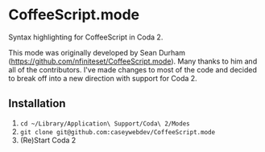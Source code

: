 CoffeeScript.mode
================
Syntax highlighting for CoffeeScript in Coda 2.

This mode was originally developed by Sean Durham (https://github.com/nfiniteset/CoffeeScript.mode).
Many thanks to him and all of the contributors.
I've made changes to most of the code and decided to break off into a new direction with support
for Coda 2.
 
Installation
------------
1. `cd ~/Library/Application\ Support/Coda\ 2/Modes`
2. `git clone git@github.com:caseywebdev/CoffeeScript.mode`
3. (Re)Start Coda 2
